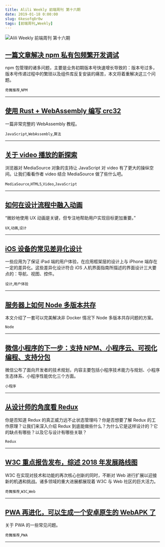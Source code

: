 ```yaml
---
title: Alili Weekly 前端周刊 第十六期 
date: 2019-01-18 0:00:00
slug: 6kesofq8r0w
tags: [前端周刊,Weekly]
---
```

![Alili Weekly 前端周刊 第十六期](https://static.alili.tech/images/github_37.png)
##   [一篇文章解决 npm 私有包频繁开发调试](https://segmentfault.com/a/1190000015580316)  
 
npm 包管理的诸多问题，主要是业务初期版本号快速增长导致的：版本号过多，版本号传递过程中的繁琐以及组件库反复安装的痛苦，本文将着重解决这三个问题。 

`奇舞推荐`,`NPM` 


---
##   [使用 Rust + WebAssembly 编写 crc32](https://zhuanlan.zhihu.com/p/39003377)  
 
一篇非常完整的 WebAssembly 教程。 

`JavaScript`,`WebAssembly`,`算法` 


---
##   [关于 video 播放的新探索](https://segmentfault.com/a/1190000015611832)  
 
浏览器对 MediaSource 对象的支持让 JavaScript 对 video 有了更大的操纵空间。让我们看看作者 video 结合 MediaSource 做了些什么吧。 

`MediaSource`,`HTML5`,`Video`,`JavaScript` 


---
##   [如何在设计流程中融入动画](https://mp.weixin.qq.com/s/9G8l5DUlcfuD73HgFmih6g)  
 
“微妙地使用 UX 动画是关键，但专注地帮助用户实现目标更加重要。” 

`UX`,`动画`,`设计` 


---
##   [iOS 设备的常见差异化设计](https://zhuanlan.zhihu.com/p/38736389)  
 
一些应用为了保证 iPad 端的用户体验，在应用框架层的设计上与 iPhone 端存在一定的差异化。这些差异化设计符合 iOS 人机界面指南所描述的界面设计三大要点的：导航、视图、控件。 

`设计`,`用户体验` 


---
##   [服务器上如何 Node 多版本共存](https://yuque.com/egg/nodejs/node-multi-versioning)  
 
本文介绍了一套可以完美解决非 Docker 情况下 Node 多版本共存问题的方案。 

`Node` 


---
##   [微信小程序的下一步：支持 NPM、小程序云、可视化编程、支持分包](https://mp.weixin.qq.com/s/deGrFb0mhwBFZw_-e0Txbw)  
 
微信公布了面向开发者的技术规划，内容主要包括小程序技术能力与规划、小程序生态体系、小程序性能优化三个方面。 

`小程序` 


---
##   [从设计师的角度看 Redux](https://mp.weixin.qq.com/s/PlOdvq3Xe4Heo8Xxf2gEfg)  
 
你是否知道 Redux 的真正威力远不止状态管理吗？你是否想要了解 Redux 的工作原理？让我们来深入介绍 Redux 到底能做些什么？为什么它是这样设计的？它的缺点有哪些？以及它与设计有哪些关联？ 

`Redux` 


---
##   [W3C 重点报告发布，综述 2018 年发展路线图](https://mp.weixin.qq.com/s/o0EnLmcCX1FvjIe3NbutJA)  
 
W3C 在实现对技术和功能的再次核心创新的同时，不断对 Web 进行扩展以迎接新的机遇和挑战。诸多领域的重大进展都展现着 W3C 与 Web 社区的巨大活力。 

`奇舞推荐`,`W3C`,`Web` 


---
##   [PWA 再进化，可以生成一个安卓原生的 WebAPK 了](https://zhuanlan.zhihu.com/p/38641098)  
 
关于 PWA 的一些常见问题。 

`奇舞推荐`,`PWA` 


---

